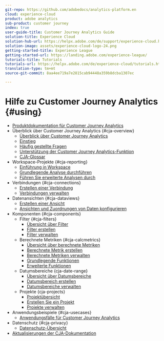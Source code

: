 ```yaml
---
git-repo: https://github.com/adobedocs/analytics-platform.en
cloud: experience-cloud
product: adobe analytics
sub-product: customer journey
index: true
user-guide-title: Customer Journey Analytics Guide
solution-title: Experience Cloud
solution-hub-url: https://helpx.adobe.com/de/support/experience-cloud.html
solution-image: assets/experience-cloud-logo-24.png
getting-started-title: Experience League
getting-started-url: https://landing.adobe.com/experience-league/
tutorials-title: Tutorials
tutorials-url: https://helpx.adobe.com/de/experience-cloud/tutorials.html
translation-type: tm+mt
source-git-commit: 8aa4ee719a7e2815cab94448a359b8dcba1307ec

---
```



# Hilfe zu Customer Journey Analytics {#using}

+ [Produktdokumentation für Customer Journey Analytics](getting-started/cja-landing.md)
+ Überblick über Customer Journey Analytics {#cja-overview}
   + [Überblick über Customer Journey Analytics](getting-started/cja-overview.md)
   + [Einstieg](getting-started/cja-getting-started.md)
   + [Häufig gestellte Fragen](getting-started/cja-faq.md)
   + [Unterstützung der Customer Journey Analytics-Funktion](getting-started/cja-aa.md)
   + [CJA-Glossar](getting-started/cja-glossary.md)
+ Workspace-Projekte {#cja-reporting}
   + [Einführung in Workspace](projects/workspace-basics.md)
   + [Grundlegende Analyse durchführen](projects/perform-basic-analysis.md)
   + [Führen Sie erweiterte Analysen durch](projects/perform-adv-analysis.md)
+ Verbindungen {#cja-connections}
   + [Erstellen einer Verbindung](connections/create-connection.md)
   + [Verbindungen verwalten](connections/manage-connection.md)
+ Datenansichten {#cja-dataviews}
   + [Erstellen einer Ansicht](data-views/create-dataview.md)
   + [Ansichten und Zuordnungen von Daten konfigurieren](data-views/configure-dataviews.md)
+ Komponenten {#cja-components}
   + Filter {#cja-filters}
      + [Übersicht über Filter](components/filters/filters-overview.md)
      + [Filter erstellen](components/filters/create-filters.md)
      + [Filter verwalten](components/filters/manage-filters.md)
   + Berechnete Metriken {#cja-calcmetrics}
      + [Übersicht über berechnete Metriken](components/calc-metrics/calc-metr-overview.md)
      + [Berechnete Metrik erstellen](components/calc-metrics/create.md)
      + [Berechnete Metriken verwalten](components/calc-metrics/manage.md)
      + [Grundlegende Funktionen](components/calc-metrics/cm-functions.md)
      + [Erweiterte Funktionen](components/calc-metrics/cm-adv-functions.md)
   + Datumsbereiche {cja-date-range}
      + [Übersicht über Datumsbereiche](components/date-ranges/overview.md)
      + [Datumsbereich erstellen](components/date-ranges/create.md)
      + [Datumsbereiche verwalten](components/date-ranges/manage.md)
   + Projekte {cja-projects}
      + [Projektübersicht](components/projects/overview.md)
      + [Erstellen Sie ein Projekt](components/projects/create.md)
      + [Projekte verwalten](components/projects/manage.md)
+ Anwendungsbeispiele {#cja-usecases}
   + [Anwendungsfälle für Customer Journey Analytics](use-cases/cja-usecases.md)
+ Datenschutz {#cja-privacy}
   + [Datenschutz-Übersicht](privacy/privacy-overview.md)
+ [Aktualisierungen der CJA-Dokumentation](doc-changes.md)
